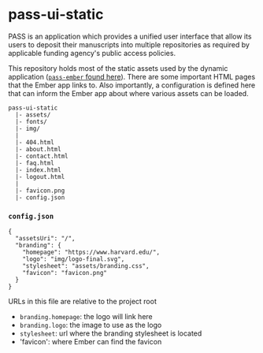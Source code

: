 # pass-ui-static

PASS is an application which provides a unified user interface that allow its users to deposit their manuscripts into multiple repositories as required by applicable funding agency's public access policies.

This repository holds most of the static assets used by the dynamic application ([`pass-ember` found here](https://github.com/OA-PASS/pass-ember)). There are some important HTML pages that the Ember app links to. Also importantly, a configuration is defined here that can inform the Ember app about where various assets can be loaded.

```
pass-ui-static
  |- assets/
  |- fonts/
  |- img/
  |
  |- 404.html
  |- about.html
  |- contact.html
  |- faq.html
  |- index.html
  |- logout.html
  |
  |- favicon.png
  |- config.json
```


### `config.json`

```
{
  "assetsUri": "/",
  "branding": {
    "homepage": "https://www.harvard.edu/",
    "logo": "img/logo-final.svg",
    "stylesheet": "assets/branding.css",
    "favicon": "favicon.png"
  }
}
```

URLs in this file are relative to the project root

* `branding.homepage`: the logo will link here
* `branding.logo`: the image to use as the logo
* `stylesheet`: url where the branding stylesheet is located
* 'favicon': where Ember can find the favicon
